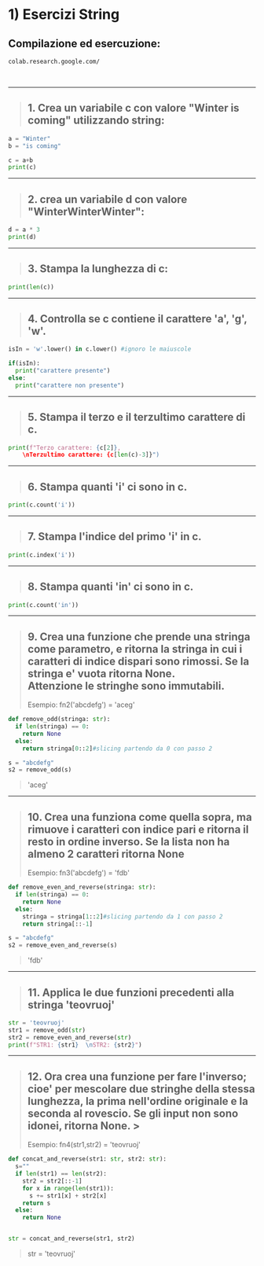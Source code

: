 # 1) Esercizi String #


## Compilazione ed esercuzione:
```
colab.research.google.com/
```

<br/>
<hr/>

> ## 1. Crea un variabile c con valore "Winter is coming" utilizzando string:



```python
a = "Winter"
b = "is coming"

c = a+b
print(c)
```

<hr/>

> ## 2. crea un variabile d con valore "WinterWinterWinter":


```python
d = a * 3
print(d)
```

<hr/>

> ## 3. Stampa la lunghezza di c:

```python
print(len(c))
```

<hr/>

> ## 4. Controlla se c contiene il carattere 'a', 'g', 'w'.
> 
```python
isIn = 'w'.lower() in c.lower() #ignoro le maiuscole

if(isIn):
  print("carattere presente")
else:
  print("carattere non presente")
```

<hr/>

> ## 5. Stampa il terzo e il terzultimo carattere di c.
> 
```python
print(f"Terzo carattere: {c[2]}, 
    \nTerzultimo carattere: {c[len(c)-3]}")
```

<hr/>

> ## 6. Stampa quanti 'i' ci sono in c.
> 
```python
print(c.count('i'))
```

<hr/>

> ## 7. Stampa l'indice del primo 'i' in c.
> 
```python
print(c.index('i'))
```

<hr/>

> ## 8. Stampa quanti 'in' ci sono in c.
> 
```python
print(c.count('in'))
```

<hr/>

> ## 9. Crea una funzione che prende una stringa come parametro, e ritorna la stringa in cui i caratteri di indice dispari sono rimossi. Se la stringa e' vuota ritorna None.<br> Attenzione le stringhe sono immutabili.
>Esempio: fn2('abcdefg') = 'aceg'

```python
def remove_odd(stringa: str):
  if len(stringa) == 0:
    return None
  else:
    return stringa[0::2]#slicing partendo da 0 con passo 2

s = "abcdefg"
s2 = remove_odd(s)
```
>'aceg'

<hr/>

> ## 10. Crea una funziona come quella sopra, ma rimuove i caratteri con indice pari e ritorna il resto in ordine inverso. Se la lista non ha almeno 2 caratteri ritorna None 
>Esempio: fn3('abcdefg') = 'fdb'

```python
def remove_even_and_reverse(stringa: str):
  if len(stringa) == 0:
    return None
  else:
    stringa = stringa[1::2]#slicing partendo da 1 con passo 2
    return stringa[::-1]

s = "abcdefg"
s2 = remove_even_and_reverse(s)
```
>'fdb'

<hr/>

> ## 11. Applica le due funzioni precedenti alla stringa 'teovruoj'

```python
str = 'teovruoj'
str1 = remove_odd(str)
str2 = remove_even_and_reverse(str)
print(f"STR1: {str1}  \nSTR2: {str2}")
```

<hr/>

> ## 12. Ora crea una funzione per fare l'inverso; cioe' per mescolare due stringhe della stessa lunghezza, la prima nell'ordine originale e la seconda al rovescio. Se gli input non sono idonei, ritorna None. >
>Esempio: fn4(str1,str2) = 'teovruoj'

```python
def concat_and_reverse(str1: str, str2: str):
  s=""
  if len(str1) == len(str2):
    str2 = str2[::-1]
    for x in range(len(str1)):
      s += str1[x] + str2[x]
    return s
  else:
    return None


str = concat_and_reverse(str1, str2)
```
>str = 'teovruoj'
